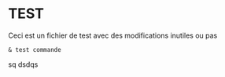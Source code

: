 # TEST

Ceci est un fichier de test
avec des modifications inutiles ou pas
```shell
& test commande
```
sq
dsdqs
